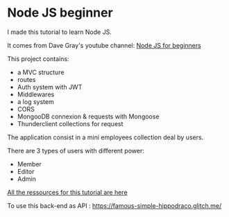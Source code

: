 # Node JS beginner

I made this tutorial to learn Node JS. 

It comes from Dave Gray's youtube channel: [Node JS for beginners](https://www.youtube.com/watch?v=f2EqECiTBL8)

This project contains: 
- a MVC structure 
- routes
- Auth system with JWT
- Middlewares
- a log system
- CORS
- MongooDB connexion & requests with Mongoose
- Thunderclient collections for request

The application consist in a mini employees collection deal by users. 

There are 3 types of users with different power: 
- Member
- Editor
- Admin

[All the ressources for this tutorial are here](https://github.com/gitdagray/node_js_resources)

To use this back-end as API : https://famous-simple-hippodraco.glitch.me/